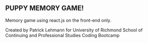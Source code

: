 ## PUPPY MEMORY GAME!

Memory game using react.js on the front-end only.

Created by Patrick Lehmann for University of Richmond School of Continuing and Professional Studies Coding Bootcamp

